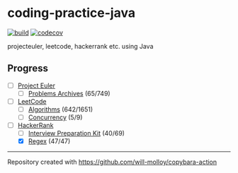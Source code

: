 # coding-practice-java

[![build](https://github.com/will-molloy/coding-practice-java/actions/workflows/build.yml/badge.svg?branch=main&event=push)](https://github.com/will-molloy/coding-practice-java/actions/workflows/build.yml)
[![codecov](https://codecov.io/gh/will-molloy/coding-practice-java/branch/main/graph/badge.svg)](https://codecov.io/gh/will-molloy/coding-practice-java)

projecteuler, leetcode, hackerrank etc. using Java

## Progress
- [ ] [Project Euler](https://projecteuler.net/profile/will-molloy.png)
  - [ ] [Problems Archives](project-euler/src/main/java/com/willmolloy/projecteuler/problems) (65/749)
- [ ] [LeetCode](https://leetcode.com/will-molloy/)
  - [ ] [Algorithms](leetcode/src/main/java/com/willmolloy/leetcode/problemset/algorithms) (642/1651)
  - [ ] [Concurrency](leetcode/src/main/java/com/willmolloy/leetcode/problemset/concurrency) (5/9)
- [ ] [HackerRank](https://www.hackerrank.com/will_molloy)
  - [ ] [Interview Preparation Kit](hackerrank/src/main/java/com/willmolloy/hackerrank/interviewpreparationkit) (40/69)
  - [x] [Regex](hackerrank/src/main/java/com/willmolloy/hackerrank/regex) (47/47)

___

Repository created with https://github.com/will-molloy/copybara-action
